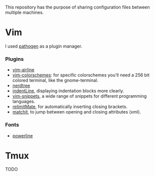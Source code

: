 This repository has the purpose of sharing configuration files between multiple machines. 

# Vim
I used [pathogen](https://github.com/tpope/vim-pathogen) as a plugin manager. 

### Plugins 

* [vim-airline](https://github.com/bling/vim-airline)
* [vim-colorschemes](https://github.com/flazz/vim-colorschemes): for specific colorschemes you'll need a 256 bit colored terminal, like the gnome-terminal.
* [nerdtree](https://github.com/scrooloose/nerdtree)
* [indentLine](https://github.com/Yggdroot/indentLine), displaying indentation blocks more clearly.
* [vim-snippets](https://github.com/honza/vim-snippets), a wide range of snippets for different programming languages.
* [relimitMate](https://github.com/Raimondi/delimitMate), for automatically inserting closing brackets.
* [matchit](https://github.com/tmhedberg/matchit), to jump between opening and closing attributes (xml).

### Fonts

* [powerline](https://github.com/powerline/fonts)

# Tmux

TODO
